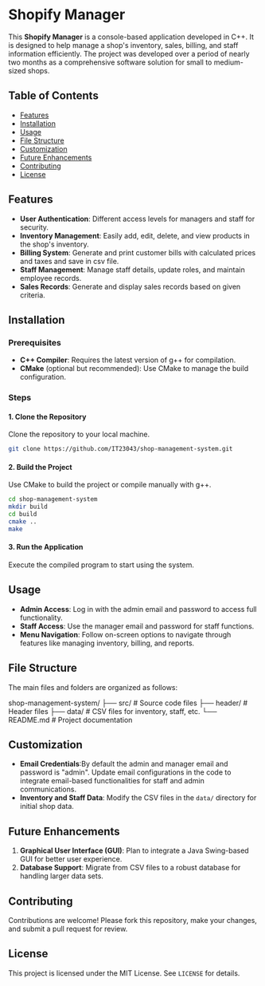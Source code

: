 # Shopify Manager

This **Shopify Manager** is a console-based application developed in C++. It is designed to help manage a shop's inventory, sales, billing, and staff information efficiently. The project was developed over a period of nearly two months as a comprehensive software solution for small to medium-sized shops.

## Table of Contents

- [Features](#features)
- [Installation](#installation)
- [Usage](#usage)
- [File Structure](#file-structure)
- [Customization](#customization)
- [Future Enhancements](#future-enhancements)
- [Contributing](#contributing)
- [License](#license)

## Features

- **User Authentication**: Different access levels for managers and staff for security.
- **Inventory Management**: Easily add, edit, delete, and view products in the shop's inventory.
- **Billing System**: Generate and print customer bills with calculated prices and taxes and save in csv file.
- **Staff Management**: Manage staff details, update roles, and maintain employee records.
- **Sales Records**: Generate and display sales records based on given criteria.


## Installation

### Prerequisites

- **C++ Compiler**: Requires the latest version of g++ for compilation.
- **CMake** (optional but recommended): Use CMake to manage the build configuration.

### Steps

#### 1. Clone the Repository
Clone the repository to your local machine.

```bash
git clone https://github.com/IT23043/shop-management-system.git
```

#### 2. Build the Project
Use CMake to build the project or compile manually with g++.

```bash
cd shop-management-system
mkdir build
cd build
cmake ..
make
```

#### 3. Run the Application
Execute the compiled program to start using the system.

## Usage

- **Admin Access**: Log in with the admin email and password to access full functionality.
- **Staff Access**: Use the manager email and password for staff functions.
- **Menu Navigation**: Follow on-screen options to navigate through features like managing inventory, billing, and reports.

## File Structure

The main files and folders are organized as follows:

shop-management-system/
├── src/                # Source code files
├── header/             # Header files
├── data/               # CSV files for inventory, staff, etc.
└── README.md           # Project documentation


## Customization

- **Email Credentials**:By default the admin and manager email and password is "admin". Update email configurations in the code to integrate email-based functionalities for staff and admin communications.
- **Inventory and Staff Data**: Modify the CSV files in the `data/` directory for initial shop data.

## Future Enhancements

1. **Graphical User Interface (GUI)**: Plan to integrate a Java Swing-based GUI for better user experience.
2. **Database Support**: Migrate from CSV files to a robust database for handling larger data sets.

## Contributing

Contributions are welcome! Please fork this repository, make your changes, and submit a pull request for review.

## License

This project is licensed under the MIT License. See `LICENSE` for details.
